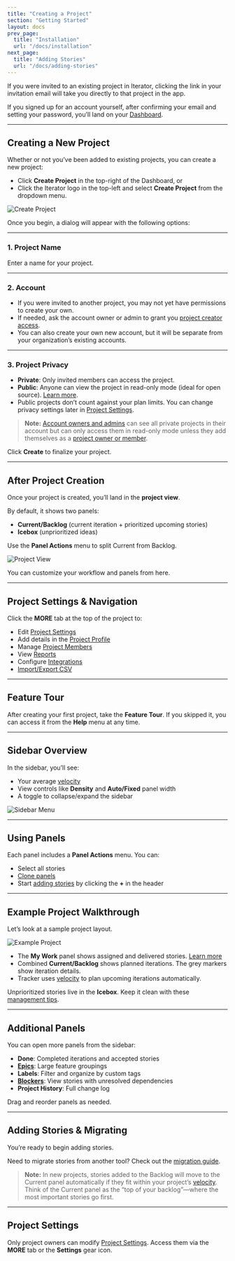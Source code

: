 ```yaml
---
title: "Creating a Project"
section: "Getting Started"
layout: docs
prev_page:
  title: "Installation"
  url: "/docs/installation"
next_page:
  title: "Adding Stories"
  url: "/docs/adding-stories"
---
```


If you were invited to an existing project in Iterator, clicking the link in your invitation email will take you directly to that project in the app.

If you signed up for an account yourself, after confirming your email and setting your password, you’ll land on your [Dashboard](https://app.iteratorpm.com).

---

## Creating a New Project

Whether or not you’ve been added to existing projects, you can create a new project:

* Click **Create Project** in the top-right of the Dashboard, or
* Click the Iterator logo in the top-left and select **Create Project** from the dropdown menu.

![Create Project](/images/creating_a_project_1.png)

Once you begin, a dialog will appear with the following options:

---

### 1. **Project Name**

Enter a name for your project.

---

### 2. **Account**

* If you were invited to another project, you may not yet have permissions to create your own.
* If needed, ask the account owner or admin to grant you [project creator access](/docs/accounts/account-roles#creator_role).
* You can also create your own new account, but it will be separate from your organization’s existing accounts.

---

### 3. **Project Privacy**

* **Private**: Only invited members can access the project.
* **Public**: Anyone can view the project in read-only mode (ideal for open source). [Learn more](/docs/public-projects).
* Public projects don’t count against your plan limits. You can change privacy settings later in [Project Settings](/docs/project-settings).

> **Note:** [Account owners and admins](/docs/account_member_roles) can see all private projects in their account but can only access them in read-only mode unless they add themselves as a [project owner or member](/docs/project_member_roles).

Click **Create** to finalize your project.

---

## After Project Creation

Once your project is created, you’ll land in the **project view**.

By default, it shows two panels:

* **Current/Backlog** (current iteration + prioritized upcoming stories)
* **Icebox** (unprioritized ideas)

Use the **Panel Actions** menu to split Current from Backlog.

![Project View](https://app.iteratorpm.com/help/assets/gettingstarted_add_project_image3.png)

You can customize your workflow and panels from here.

---

## Project Settings & Navigation

Click the **MORE** tab at the top of the project to:

* Edit [Project Settings](/docs/changing_project_settings)
* Add details in the [Project Profile](/docs/describe_your_project)
* Manage [Project Members](/docs/add_remove_project_members)
* View [Reports](/docs/analytics_charts_and_reports_overview)
* Configure [Integrations](/docs/integrations_overview)
* [Import/Export CSV](/docs/csv_import_export)

---

## Feature Tour

After creating your first project, take the **Feature Tour**. If you skipped it, you can access it from the **Help** menu at any time.

---

## Sidebar Overview

In the sidebar, you’ll see:

* Your average [velocity](/docs/understanding_velocity)
* View controls like **Density** and **Auto/Fixed** panel width
* A toggle to collapse/expand the sidebar

![Sidebar Menu](https://app.iteratorpm.com/help/assets/icon_sidebar_menu.png)

---

## Using Panels

Each panel includes a **Panel Actions** menu. You can:

* Select all stories
* [Clone panels](/docs/using_story_panels#clone_panels)
* Start [adding stories](/docs/adding_stories) by clicking the **+** in the header

---

## Example Project Walkthrough

Let’s look at a sample project layout.

![Example Project](https://app.iteratorpm.com/help/assets/gettingstarted_add_project_image4.png)

* The **My Work** panel shows assigned and delivered stories. [Learn more](/docs/mywork_panel)
* Combined **Current/Backlog** shows planned iterations. The grey markers show iteration details.
* Tracker uses [velocity](/docs/understanding_velocity) to plan upcoming iterations automatically.

Unprioritized stories live in the **Icebox**. Keep it clean with these [management tips](/docs/managing_the_icebox).

---

## Additional Panels

You can open more panels from the sidebar:

* **Done**: Completed iterations and accepted stories
* **[Epics](/docs/tracking_big_features_themes_with_epics)**: Large feature groupings
* **Labels**: Filter and organize by custom tags
* **[Blockers](/docs/blocked_stories)**: View stories with unresolved dependencies
* **Project History**: Full change log

Drag and reorder panels as needed.

---

## Adding Stories & Migrating

You’re ready to begin adding stories.

Need to migrate stories from another tool? Check out the [migration guide](/docs/migrating_from_third_party).

> **Note:** In new projects, stories added to the Backlog will move to the Current panel automatically if they fit within your project’s [velocity](/docs/understanding_velocity). Think of the Current panel as the “top of your backlog”—where the most important stories go first.

---

## Project Settings

Only project owners can modify [Project Settings](/docs/changing_project_settings). Access them via the **MORE** tab or the **Settings** gear icon.
